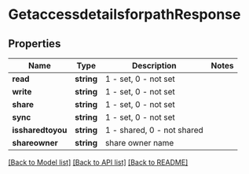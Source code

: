 # GetaccessdetailsforpathResponse

## Properties
Name | Type | Description | Notes
------------ | ------------- | ------------- | -------------
**read** | **string** | 1 - set, 0 - not set | 
**write** | **string** | 1 - set, 0 - not set | 
**share** | **string** | 1 - set, 0 - not set | 
**sync** | **string** | 1 - set, 0 - not set | 
**issharedtoyou** | **string** | 1 - shared, 0 - not shared | 
**shareowner** | **string** | share owner name | 

[[Back to Model list]](../README.md#documentation-for-models) [[Back to API list]](../README.md#documentation-for-api-endpoints) [[Back to README]](../README.md)


